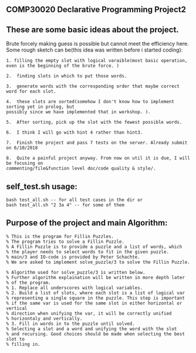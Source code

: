 ## COMP30020 Declarative Programming Project2 

## These are some basic ideas about the project. 
Brute forcely making guess is possible but cannot meet the efficiency here. 
Some rough sketch can be(this idea was written before i started coding):

    1. filling the empty slot with logical varaible(most basic operation, 
    even is the beginning of the brute force. )

    2.  finding slots in which to put those words. 

    3.  generate words with the corresponding order that maybe correct word for each slot. 

    4.  these slots are sorted(somehow I don't know how to implement sorting yet in prolog, but 
    possibly since we have implemented that in workshop. ).

    5.  After sorting, pick up the slot with the fewest possible words.

    6.  I think I will go with hint 4 rather than hint3. 

    7.  Finish the project and pass 7 tests on the server. Already submit on 6/10/2018

    8.  Quite a painful project anyway. From now on util it is due, I will be focusing on 
    commenting/file&function level doc/code quality & style/.

## self_test.sh usage:
    bash test_all.sh -- for all test cases in the dir or
    bash test_all.sh "2 3a 4" -- for some of them
## Purpose of the project and main Algorithm:
    % This is the program for Fillin Puzzles. 
    % The program tries to solve a Fillin Puzzle.
    % A Fillin Puzzle is to provide a puzzle and a list of words, which 
    % the player needs to select words to fit in the given puzzle. 
    % main/3 and IO-code is provided by Peter Schachte.
    % We are asked to implement solve_puzzle/3 to solve the Fillin Puzzle. 

    % Algorithm used for solve_puzzle/3 is written below. 
    % Further algorithm explaination will be written in more depth later 
    % of the program. 
    % 1. Replace all underscores with logical variables. 
    % 2. Build a list of slots, where each slot is a list of logical var
    % representing a single square in the puzzle. This step is important 
    % if the same var is used for the same slot in either horizontal or vertical
    % direction when unifying the var, it will be correctly unified 
    % horizontaly and vertically.
    % 3. Fill in words in to the puzzle until solved. 
    % Selecting a slot and a word and unifying the word with the slot 
    % and recursing. Good choices should be made when selecting the best slot to 
    % filling in. 

